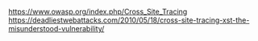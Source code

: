 https://www.owasp.org/index.php/Cross_Site_Tracing
https://deadliestwebattacks.com/2010/05/18/cross-site-tracing-xst-the-misunderstood-vulnerability/
